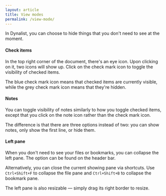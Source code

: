 ```yaml
---
layout: article
title: View modes
permalink: /view-mode/
---
```


In Dynalist, you can choose to hide things that you don't need to see at the moment.

#### Check items

In the top right corner of the document, there's an eye icon. Upon clicking on it, two icons will show up. Click on the check mark icon to toggle the visibility of checked items.

The blue check mark icon means that checked items are currently visible, while the grey check mark icon means that they're hidden.

#### Notes

You can toggle visibility of notes similarly to how you toggle checked items, except that you click on the note icon rather than the check mark icon.

The difference is that there are three options instead of two: you can show notes, only show the first line, or hide them.

#### Left pane

When you don't need to see your files or bookmarks, you can collapse the left pane. The option can be found on the header bar.

Alternatively, you can close the current showing pane via shortcuts. Use `Ctrl+Shift+F` to collapse the file pane and `Ctrl+Shift+B` to collapse the bookmark pane.

The left pane is also resizable — simply drag its right border to resize.